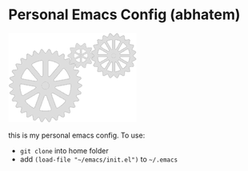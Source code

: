 # Personal Emacs Config (abhatem)
![](./gears-5908_256.gif)

this is my personal emacs config. To use:
- `git clone` into home folder
- add `(load-file "~/emacs/init.el")` to `~/.emacs`
